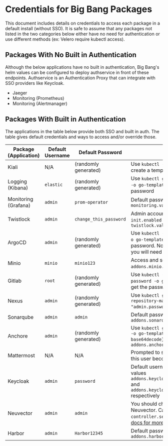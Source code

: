 # Credentials for Big Bang Packages

This document includes details on credentials to access each package in a default install (without SSO). It is safe to assume that any packages not listed in the two categories below either have no need for authentication or use different methods (ex: Velero require kubectl access).

## Packages With No Built in Authentication

Although the below applications have no built in authentication, Big Bang's helm values can be configured to deploy authservice in front of these endpoints. Authservice is an Authentication Proxy that can integrate with SSO providers like Keycloak.

- Jaeger
- Monitoring (Prometheus)
- Monitoring (Alertmanager)

## Packages With Built in Authentication

The applications in the table below provide both SSO and built in auth. The table gives default credentials and ways to access and/or override those.

| Package (Application) | Default Username | Default Password | Additional Notes |
| --------------------- | ---------------- | ---------------- | ---------------- |
| Kiali | N/A | (randomly generated) | Use `kubectl -n kiali create token kiali-service-account` to create a temporary token |
| Logging (Kibana) | `elastic` | (randomly generated) | Use `kubectl get secrets -n logging logging-ek-es-elastic-user -o go-template='{{.data.elastic \| base64decode}}'` to get the password |
| Monitoring (Grafana) | `admin` | `prom-operator` | Default password can be overridden with Helm values `monitoring.values.grafana.adminPassword` |
| Twistlock | `admin` | `change_this_password` | Admin account will be automatically setup on fresh installs if `init.enabled` is `true`.  Default password can be overridden by setting `twistlock.values.console.credentials.password` |
| ArgoCD | `admin` | (randomly generated) | Use `kubectl -n argocd get secret argocd-initial-admin-secret -o go-template='{{.data.password \| base64decode}}'` to get the password. Note: If the argocd-initial-admin-secret does not exist, you will need to [reset the admin password](https://github.com/argoproj/argo-cd/blob/master/docs/faq.md#i-forgot-the-admin-password-how-do-i-reset-it). |
| Minio | `minio` | `minio123` | Access and secret key can be overridden with Helm values `addons.minio.accesskey` and `addons.minio.secretkey` respectively |
| Gitlab | `root` | (randomly generated) | Use `kubectl -n gitlab get secret gitlab-gitlab-initial-root-password -o go-template='{{.data.password \| base64decode}}'` to get the password |
| Nexus | `admin` | (randomly generated) | Use `kubectl get secret -n nexus-repository-manager nexus-repository-manager-secret -o go-template='{{index .data "admin.password" \| base64decode}}'` to get the password |
| Sonarqube | `admin` | `admin` | Default password can be overridden with Helm values `addons.sonarqube.values.account.adminPassword` |
| Anchore | `admin` | (randomly generated) | Use `kubectl get secrets -n anchore anchore-anchore-enterprise -o go-template='{{.data.ANCHORE_ADMIN_PASSWORD \| base64decode}}'` to get the password, or override with Helm values `addons.anchore.values.anchoreGlobal.defaultAdminPassword` |
| Mattermost | N/A | N/A | Prompted to setup an account when you first hit the virtual service - this user becomes admin, no default user |
| Keycloak | `admin` | `password` | Default username and password can be overridden with Helm values `addons.keycloak.values.secrets.credentials.stringData.adminuser` and `addons.keycloak.values.secrets.credentials.stringData.password` respectively |
| Neuvector | `admin` | `admin` | You should change the default password when you log into Neuvector. Can also be changed via the chart at the `controller.secret.data.userinitcfg.yaml` key, see the [upstream docs for more details and examples](https://open-docs.neuvector.com/deploying/production/configmap).|
| Harbor | `admin` | `Harbor12345` | Default password can be overridden with Helm values `addons.harbor.values.harborAdminPassword` |
